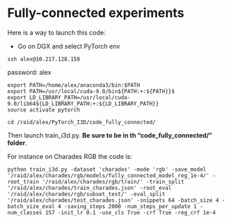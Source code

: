 # Fully-connected experiments


Here is a way to launch this code:

* Go on DGX and select PyTorch env
```
ssh alex@10.217.128.158
```
password: alex

```
export PATH=/home/alex/anaconda3/bin:$PATH
export PATH=/usr/local/cuda-9.0/bin${PATH:+:${PATH}}$
export LD_LIBRARY_PATH=/usr/local/cuda-9.0/lib64${LD_LIBRARY_PATH:+:${LD_LIBRARY_PATH}}
source activate pytorch
```

```
cd /raid/alex/PyTorch_I3D/code_fully_connected/
```


Then launch  train_i3d.py. **Be sure to be in th “code_fully_connected/” folder**.

For instance on Charades RGB the code is:
```
python train_i3d.py -dataset 'charades' -mode 'rgb' -save_model '/raid/alex/charades/rgb/models/fully_connected_model_reg_1e-4/' -root_train '/raid/alex/charades/rgb/train/' -train_split '/raid/alex/charades/train_charades.json' -root_eval '/raid/alex/charades/rgb/subset_test/' -eval_split '/raid/alex/charades/test_charades.json' -snippets 64 -batch_size 4 -batch_size_eval 4 -saving_steps 2000 -num_steps_per_update 1 -num_classes 157 -init_lr 0.1 -use_cls True -crf True -reg_crf 1e-4
```

